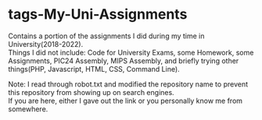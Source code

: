 # tags-My-Uni-Assignments
Contains a portion of the assignments I did during my time in University(2018-2022).<br />
Things I did not include: Code for University Exams, some Homework, some Assignments, PIC24 Assembly, MIPS Assembly, and briefly trying other things(PHP, Javascript, HTML, CSS, Command Line). <br />

Note: I read through robot.txt and modified the repository name to prevent this repository from showing up on search engines. <br />
If you are here, either I gave out the link or you personally know me from somewhere. <br />
